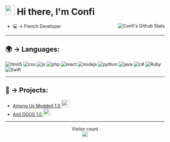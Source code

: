 <h1><img src="https://media1.tenor.com/images/f38bd4f0ae23b4d7d594c388ab4f09ed/tenor.gif?itemid=12359359" width="30"/> Hi there, I'm Confi</h1>

<img align="right" alt="Confi's Github Stats" src="https://github-readme-stats.vercel.app/api?username=ConfiiiDev&show_icons=true&hide_border=true" />

- 💻 → French Developer

---

## 🌍 → Languages:
<p>
<img alt="html5" src="https://img.shields.io/badge/-HTML5-E34F26?style=flat-square&logo=html5&logoColor=white" />
  <img alt="css" src="https://img.shields.io/badge/-CSS-00A6FF?style=flat-square&logo=css3&logoColor=white" />
  <img alt="js" src="https://img.shields.io/badge/-Javascript-FFEE00?style=flat-square&logo=javascript&logoColor=black" />
  <img alt="php" src="https://img.shields.io/badge/-PHP-FFB120?style=flat-square&logo=php&logoColor=white" />
  <img alt="react" src="https://img.shields.io/badge/-React-45B8D8?style=flat-square&logo=react&logoColor=white" />
  <img alt="nodejs" src="https://img.shields.io/badge/-NodeJS-43853D?style=flat-square&logo=Node.js&logoColor=white" />
  <img alt="python" src="https://img.shields.io/badge/-Python-21B500?style=flat-square&logo=python&logoColor=white" />
  <img alt="java" src="https://img.shields.io/badge/-Java-4495CF?style=flat-square&logo=java&logoColor=white" />
  <img alt="c#" src="https://img.shields.io/badge/-C%20Sharp-44CF90?style=flat-square&logo=c%20sharp&logoColor=white" />
  <img alt="Ruby" src="https://img.shields.io/badge/-Ruby-FA04AF?style=flat-square&logo=Ruby&logoColor=white" />
  <img alt="Swift" src="https://img.shields.io/badge/-Swift-04F6FA?style=flat-square&logo=Swift&logoColor=white" />
</p>

---

## 🚩 → Projects:
- [Among Us Modded 1.0 <img src="https://an1.com/uploads/yujnrtbtrh.png" width="24"/>](https://github.com/ConfiiiDev/Among-Us-Modded-1.0)
- [Anti DDOS 1.0 <img src="https://media1.tenor.com/images/21f06c2352f87fc7d6fc717e13497560/tenor.gif?itemid=13760868" width="24"/>](https://github.com/ConfiiiDev/Anti-DDOS)

---

<p align="center"> 
  Visitor count<br>
  <img src="https://profile-counter.glitch.me/confi1337/count.svg" />
</p>
